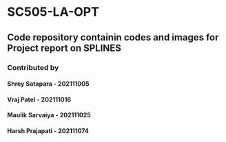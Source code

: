 # SC505-LA-OPT
## Code repository containin codes and images for Project report on SPLINES

### Contributed by
#### Shrey Satapara - 202111005
#### Vraj Patel - 202111016
#### Maulik Sarvaiya - 202111025
#### Harsh Prajapati - 202111074